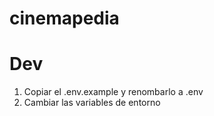 # cinemapedia

# Dev

1. Copiar el .env.example y renombarlo a .env
2. Cambiar las variables de entorno